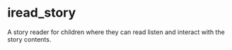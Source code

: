 # iread_story

A story reader for children where they can read listen and interact with the story contents.
 